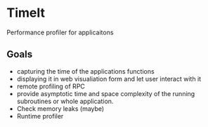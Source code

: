 # TimeIt
Performance profiler for applicaitons

## Goals
- capturing the time of the applications functions 
- displaying it in web visualiation form and let user interact with it 
- remote profiling of RPC
- provide asymptotic time and space complexity of the running subroutines or whole application. 
- Check memory leaks (maybe)
- Runtime profiler
